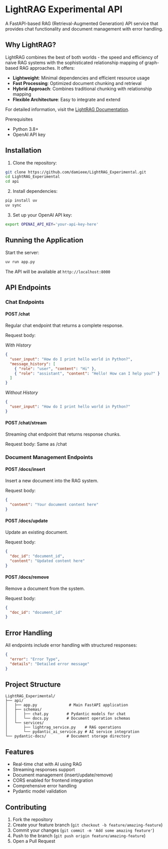 # LightRAG Experimental API

A FastAPI-based RAG (Retrieval-Augmented Generation) API service that provides chat functionality and document management with error handling.

## Why LightRAG?

LightRAG combines the best of both worlds - the speed and efficiency of naive RAG systems with the sophisticated relationship mapping of graph-based RAG approaches. It offers:

- **Lightweight**: Minimal dependencies and efficient resource usage
- **Fast Processing**: Optimized document chunking and retrieval
- **Hybrid Approach**: Combines traditional chunking with relationship mapping
- **Flexible Architecture**: Easy to integrate and extend

For detailed information, visit the [LightRAG Documentation](https://github.com/HKUDS/LightRAG).

Prerequisites

- Python 3.8+
- OpenAI API key

## Installation

1. Clone the repository:

```bash
git clone https://github.com/damieee/LightRAG_Experimental.git
cd LightRAG_Experimental
cd api
```

2. Install dependencies:

```bash
pip install uv
uv sync
```

3. Set up your OpenAI API key:

```bash
export OPENAI_API_KEY='your-api-key-here'
```

## Running the Application

Start the server:

```bash
uv run app.py
```

The API will be available at `http://localhost:8000`

## API Endpoints

### Chat Endpoints

#### POST /chat

Regular chat endpoint that returns a complete response.

Request body:

_With History_

```json
{
  "user_input": "How do I print hello world in Python?",
  "message_history": [
    { "role": "user", "content": "Hi" },
    { "role": "assistant", "content": "Hello! How can I help you?" }
  ]
}
```

_Without History_

```json
{
  "user_input": "How do I print hello world in Python?"
}
```

#### POST /chat/stream

Streaming chat endpoint that returns response chunks.

Request body: Same as /chat

### Document Management Endpoints

#### POST /docs/insert

Insert a new document into the RAG system.

Request body:

```json
{
  "content": "Your document content here"
}
```

#### POST /docs/update

Update an existing document.

Request body:

```json
{
  "doc_id": "document_id",
  "content": "Updated content here"
}
```

#### POST /docs/remove

Remove a document from the system.

Request body:

```json
{
  "doc_id": "document_id"
}
```

## Error Handling

All endpoints include error handling with structured responses:

```json
{
  "error": "Error Type",
  "details": "Detailed error message"
}
```

## Project Structure

```
LightRAG_Experimental/
├── api/
│   ├── app.py              # Main FastAPI application
│   ├── schemas/
│   │   ├── chat.py        # Pydantic models for chat
│   │   └── docs.py        # Document operation schemas
│   └── services/
│       ├── lightrag_service.py    # RAG operations
│       └── pydantic_ai_service.py # AI service integration
└── pydantic-docs/         # Document storage directory
```

## Features

- Real-time chat with AI using RAG
- Streaming responses support
- Document management (insert/update/remove)
- CORS enabled for frontend integration
- Comprehensive error handling
- Pydantic model validation

## Contributing

1. Fork the repository
2. Create your feature branch (`git checkout -b feature/amazing-feature`)
3. Commit your changes (`git commit -m 'Add some amazing feature'`)
4. Push to the branch (`git push origin feature/amazing-feature`)
5. Open a Pull Request
